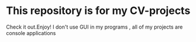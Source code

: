 # This repository is for my CV-projects
Check it out.Enjoy!
I don't use GUI in my programs , all of my projects are console applications 
